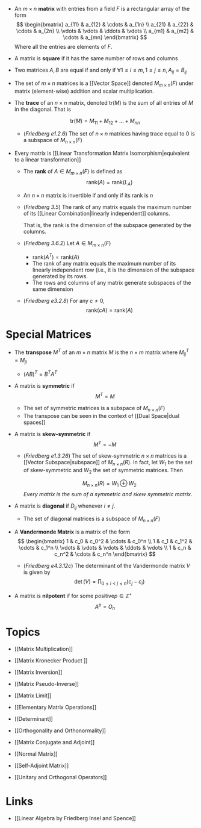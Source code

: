 * An $m\times n$ **matrix** with entries from a field $F$ is a rectangular array of the form
  $$
  \begin{bmatrix}
  a_{11} & a_{12} & \cdots & a_{1n} \\
  a_{21} & a_{22} & \cdots & a_{2n} \\
  \vdots & \vdots & \ddots & \vdots \\
  a_{m1} & a_{m2} & \cdots & a_{mn} 
  \end{bmatrix}
  $$
  Where all the entries are elements of $F$.

* A matrix is **square** if it has the same number of rows and columns
* Two matrices $A,B$ are equal if and only if $\forall 1\le i \le m, 1 \le j \le n, A_{ij} = B_{ij}$

* The set of $m\times n$ matrices is a [[Vector Space]] denoted $M_{m\times n }(F)$ under matrix (element-wise) addition and scalar multiplication.

* The **trace** of an $n\times n$ matrix, denoted $\text{tr}(M)$ is the sum of all entries of $M$ in the diagonal. That is
  
  $$
  \text{tr} (M) = M_{11} + M_{12} + \dots + M_{nn}
  $$
	* (*Friedberg e1.2.6*) The set of $n\times n$ matrices having trace equal to $0$ is a subspace of $M_{n\times n}(F)$ 

* Every matrix is [[Linear Transformation Matrix Isomorphism|equivalent to a linear transformation]]
	* The **rank** of $A\in M_{m\times n}(F)$ is defined as
	  $$
	  \text{rank}(A) = \text{rank} (L_A)
	  $$
	* An $n\times n$ matrix is invertible if and only if its rank is $n$
	* (*Friedberg 3.5*) The rank of any matrix equals the maximum number of its [[Linear Combination|linearly independent]] columns.
	  
	  That is, the rank is the dimension of the subspace generated by the columns.
	* (*Friedberg 3.6.2*) Let $A\in M_{m\times n}(F$)
		* $\text{rank}(A^T)=\text{rank}(A)$
		* The rank of any matrix equals the maximum number of its linearly independent row (i.e., it is the dimension of the subspace generated by its rows.
		* The rows and columns of any matrix generate subspaces of the same dimension
	* (*Friedberg e3.2.8*) For any $c\ne 0$, 
	  $$
	  \text{rank}(cA) = \text{rank}(A)
	  $$
# Special Matrices

* The **transpose** $M^T$ of an $m\times n$ matrix $M$ is the $n\times m$ matrix where $M^T_{ij} = M_{ji}$
	* $(AB)^T=B^TA^T$


* A matrix is **symmetric** if 
  $$
  M^T = M
  $$

	* The set of symmetric matrices is a subspace of $M_{n\times n}(F)$
	* The transpose can be seen in the context of [[Dual Space|dual spaces]]
* A matrix is **skew-symmetric** if 
  $$
  M^T = -M
  $$
	* (*Friedberg e1.3.26*) The set of skew-symmetric $n\times n$ matrices is a [[Vector Subspace|subspace]] of $M_{n\times n}(R)$. In fact, let $W_1$ be the set of skew-symmetric and $W_2$ the set of symmetric matrices. Then
	  
	  $$
	  M_{n\times n} (R) = W_1 \oplus W_2 
	  $$
	  *Every matrix is the sum of a symmetric and skew symmetric matrix*.


* A matrix is **diagonal** if $D_{ij}$ whenever $i\ne j$. 
	* The set of diagonal matrices is a subspace of $M_{n\times n}(F)$ 

* A **Vandermonde Matrix** is a matrix of the form
  $$
  \begin{bmatrix}
  1 & c_0 & c_0^2  & \cdots & c_0^n \\
  1 & c_1 & c_1^2  & \cdots & c_1^n \\
  \vdots & \vdots & \vdots  & \ddots & \vdots \\
  1 & c_n & c_n^2 & \cdots & c_n^n
  \end{bmatrix}
  $$
	* (*Friedberg e4.3.12c*) The determinant of the Vandermonde matrix $V$ is given by
	  $$
	  \det(V)=\prod_{0\le i < j \le n} (c_j-c_i)
	  $$
* A matrix is **nilpotent** if for some  positive$p\in \mathbb{Z}^+$ 
  $$
  A^p = O_n
  $$
# Topics
* [[Matrix Multiplication]]
* [[Matrix Kronecker Product ]]
* [[Matrix Inversion]]
* [[Matrix Pseudo-Inverse]]
* [[Matrix Limit]]
* [[Elementary Matrix Operations]]
* [[Determinant]]

* [[Orthogonality and Orthonormality]]
* [[Matrix Conjugate and Adjoint]]
* [[Normal Matrix]]
* [[Self-Adjoint Matrix]]
* [[Unitary and Orthogonal Operators]]

# Links
* [[Linear Algebra by Friedberg Insel and Spence]]